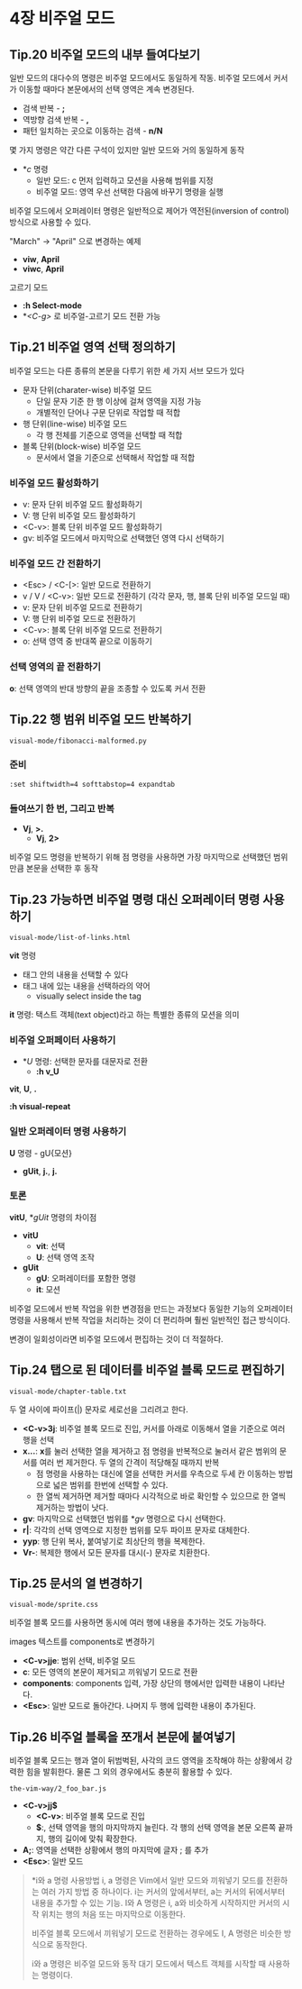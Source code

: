# 4장 비주얼 모드

## Tip.20 비주얼 모드의 내부 들여다보기

일반 모드의 대다수의 명령은 비주얼 모드에서도 동일하게 작동. 비주얼 모드에서 커서가 이동할 때마다 본문에서의 선택 영역은 계속 변경된다.

* 검색 반복 - **;**
* 역방향 검색 반복 - **,**
* 패턴 일치하는 곳으로 이동하는 검색 - **n/N**

몇 가지 명령은 약간 다른 구석이 있지만 일반 모드와 거의 동일하게 동작

* **c* 명령
  * 일반 모드: c 먼저 입력하고 모션을 사용해 범위를 지정
  * 비주얼 모드: 영역 우선 선택한 다음에 바꾸기 명령을 실행

비주얼 모드에서 오퍼레이터 명령은 일반적으로 제어가 역전된(inversion of control) 방식으로 사용할 수 있다.

"March" -\> "April" 으로 변경하는 예제

* **viw**, **April**
* **viwc**, **April**

고르기 모드

* **:h Select-mode**
* **\<C-g\>* 로 비주얼-고르기 모드 전환 가능


## Tip.21 비주얼 영역 선택 정의하기

비주얼 모드는 다른 종류의 본문을 다루기 위한 세 가지 서브 모드가 있다

* 문자 단위(charater-wise) 비주얼 모드
  * 단일 문자 기준 한 행 이상에 걸쳐 영역을 지정 가능
  * 개별적인 단어나 구문 단위로 작업할 때 적합
* 행 단위(line-wise) 비주얼 모드
  * 각 행 전체를 기준으로 영역을 선택할 때 적합
* 블록 단위(block-wise) 비주얼 모드
  * 문서에서 열을 기준으로 선택해서 작업할 때 적합

### 비주얼 모드 활성화하기

* v: 문자 단위 비주얼 모드 활성화하기
* V: 행 단위 비주얼 모드 활성화하기
* \<C-v\>: 블록 단위 비주얼 모드 활성화하기
* gv: 비주얼 모드에서 마지막으로 선택했던 영역 다시 선택하기

### 비주얼 모드 간 전환하기

* \<Esc\> / \<C-\[\>: 일반 모드로 전환하기
* v / V / \<C-v\>: 일반 모드로 전환하기 (각각 문자, 행, 블록 단위 비주얼 모드일 때)
* v: 문자 단위 비주얼 모드로 전환하기
* V: 행 단위 비주얼 모드로 전환하기
* \<C-v\>: 블록 단위 비주얼 모드로 전환하기
* o: 선택 영역 중 반대쪽 끝으로 이동하기

### 선택 영역의 끝 전환하기

**o**: 선택 영역의 반대 방향의 끝을 조종할 수 있도록 커서 전환

## Tip.22 행 범위 비주얼 모드 반복하기

`visual-mode/fibonacci-malformed.py`

### 준비

`:set shiftwidth=4 softtabstop=4 expandtab`

### 들여쓰기 한 번, 그리고 반복

* **Vj**, **\>.**
  * **Vj**, **2\>**

비주얼 모드 명령을 반복하기 위해 점 명령을 사용하면 가장 마지막으로 선택했던 범위만큼 본문을 선택한 후 동작

## Tip.23 가능하면 비주얼 명령 대신 오퍼레이터 명령 사용하기

`visual-mode/list-of-links.html`

**vit** 명령

* 태그 안의 내용을 선택할 수 있다
* 태그 내에 있는 내용을 선택하라의 약어
  * visually select inside the tag

**it** 명령: 택스트 객체(text object)라고 하는 특별한 종류의 모션을 의미

### 비주얼 오퍼페이터 사용하기

* **U* 명령: 선택한 문자를 대문자로 전환
  * **:h v_U**

**vit**, **U**, **.**

**:h visual-repeat**

### 일반 오퍼레이터 명령 사용하기

**U** 명령 - gU{모션}

* **gUit**, **j.**, **j.**

### 토론

**vitU**, **gUit* 명령의 차이점

* **vitU**
  * **vit**: 선택
  * **U**: 선택 영역 조작
* **gUit**
  * **gU**: 오퍼레이터를 포함한 명령
  * **it**: 모션

비주얼 모드에서 반복 작업을 위한 변경점을 만드는 과정보다 동일한 기능의 오퍼레이터 명령을 사용해서 반복 작업을 처리하는 것이 더 편리하며 훨씬 일반적인 접근 방식이다.

변경이 일회성이라면 비주얼 모드에서 편집하는 것이 더 적절하다.

## Tip.24 탭으로 된 데이터를 비주얼 블록 모드로 편집하기

`visual-mode/chapter-table.txt`

두 열 사이에 파이프(|) 문자로 세로선을 그리려고 한다.

* **\<C-v\>3j**: 비주얼 블록 모드로 진입, 커서를 아래로 이동해서 열을 기준으로 여러 행을 선택
* **x...**: **x**를 눌러 선택한 열을 제거하고 점 명령을 반복적으로 눌러서 같은 범위의 문서를 여러 번 제거한다. 두 열의 간격이 적당해질 때까지 반복
  * 점 명령을 사용하는 대신에 열을 선택한 커서를 우측으로 두세 칸 이동하는 방법으로 넓은 범위를 한번에 선택할 수 있다.
  * 한 열씩 제거하면 제거할 때마다 시각적으로 바로 확인할 수 있으므로 한 열씩 제거하는 방법이 낫다.
* **gv**: 마지막으로 선택했던 범위를 **gv* 명령으로 다시 선택한다.
* **r|**: 각각의 선택 영역으로 지정한 범위를 모두 파이프 문자로 대체한다.
* **yyp**: 행 단위 복사, 붙여넣기로 최상단의 행을 복제한다.
* **Vr-**: 복제한 행에서 모든 문자를 대시(-) 문자로 치환한다.

## Tip.25 문서의 열 변경하기

`visual-mode/sprite.css`

비주얼 블록 모드를 사용하면 동시에 여러 행에 내용을 추가하는 것도 가능하다.

images 텍스트를 components로 변경하기

* **\<C-v\>jje**: 범위 선택, 비주얼 모드
* **c**: 모든 영역의 본문이 제거되고 끼워넣기 모드로 전환
* **components**: components 입력, 가장 상단의 행에서만 입력한 내용이 나타난다.
* **\<Esc\>**: 일반 모드로 돌아간다. 나머지 두 행에 입력한 내용이 추가된다.

## Tip.26 비주얼 블록을 쪼개서 본문에 붙여넣기

비주얼 블록 모드는 행과 열이 뒤범벅된, 사각의 코드 영역을 조작해야 하는 상황에서 강력한 힘을 발휘한다. 물론 그 외의 경우에서도 충분히 활용할 수 있다.

`the-vim-way/2_foo_bar.js`

* **\<C-v\>jj\$**
  * **\<C-v\>**: 비주얼 블록 모드로 진입
  * **\$**:, 선택 영역을 행의 마지막까지 늘린다. 각 행의 선택 영역을 본문 오른쪽 끝까지, 행의 길이에 맞춰 확장한다.
* **A;**: 영역을 선택한 상황에서 행의 마지막에 글자 ; 를 추가
* **\<Esc\>**: 일반 모드

> *i와 a 명령 사용방법
> i, a 명령은 Vim에서 일반 모드와 끼워넣기 모드를 전환하는 여러 가지 방법 중 하나이다.
> i는 커서의 앞에서부터, a는 커서의 뒤에서부터 내용을 추가할 수 있는 기능.
> I와 A 명령은 i, a와 비슷하게 시작하지만 커서의 시작 위치는 행의 처음 또는 마지막으로 이동한다.
>
> 비주얼 블록 모드에서 끼워넣기 모드로 전환하는 경우에도 I, A 명령은 비슷한 방식으로 동작한다.
>
> i와 a 명령은 비주얼 모드와 동작 대기 모드에서 텍스트 객체를 시작할 때 사용하는 명령이다.

